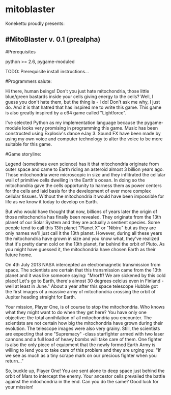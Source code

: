 # mitoblaster

Konekettu proudly presents:

#MitoBlaster v. 0.1 (prealpha)
---------------------------------------

#Prerequisites

python >= 2.6, pygame-moduled

TODO: Prerequisite install instructions...


#Programmers salute:

Hi there, human beings! Don't you just hate mitochondria, those little blue/green bastards inside your cells giving energy to the cells? Well, I guess you don't hate them, but the thing is - I do! Don't ask me why, I just do. And it is that hatred that has inspired me to write this game. This game is also greatly inspired by a c64 game called "Lightforce".

I've selected Python as my implementation language because the pygame-module looks very promising in programming this game. Music has been constructed using Explosiv's dance eJay 3. Sound FX have been made by using my own voice and computer technology to alter the voice to be more suitable for this game.


#Game storyline:

Legend (sometimes even science) has it that mitochondria originate from outer space and came to Earth riding an asteroid almost 3 billion years ago. Those mitochondria were microscopic in size and they inflitrated the cellular wall of primitive cells dwelling in the Earth's ocean. In doing so the mitochondria gave the cells opportunity to harness them as power centers for the cells and laid basis for the development of ever more complex cellular tissues. Without the mitochondria it would have been impossible for life as we know it today to develop on Earth.

But who would have thought that now, billions of years later the origin of those mitochondria has finally been revealed. They originate from the 13th planet of our Solar System and they are actually a sentient species. Some people tend to call this 13th planet "Planet X" or "Nibiru" but as they are only names we'll just call it the 13th planet. However, during all these years the mitochondria have grown in size and you know what, they've realized that it's pretty damn cold on the 13th planet, far behind the orbit of Pluto. As you might have guessed it, the mitochondria have chosen Earth as their future home.

On 4th July 2013 NASA intercepted an electromagnetic transmission from space. The scientists are certain that this transmission came from the 13th planet and it was like someone saying: "Mrorff! We are sickened by this cold place! Let's go to Earth, there's almost 30 degrees celcius even in Finland - well at least in June." About a year after this space telescope Hubble got the first images of a massive army of mitochondria crossing the orbit of Jupiter heading straight for Earth.

Your mission, Player One, is of course to stop the mitochondria. Who knows what they might want to do when they get here? You have only one objective: the total annihilation of all mitochondria you encounter. The scientists are not certain how big the mitochondria have grown during their evolution. The telescope images were also very grainy. Still, the scientists are expecting that one "Supremacy" -class starfighter armed with two laser cannons and a full load of heavy bombs will take care of them. One fighter is also the only piece of equipment that the newly formed Earth Army is willing to lend you to take care of this problem and they are urging you: "If we see as much as a tiny scrape mark on our precious fighter when you return..."

So, buckle up, Player One! You are sent alone to deep space just behind the orbit of Mars to intercept the enemy. Your ancestor cells prevailed the battle against the mitochondria in the end. Can you do the same? Good luck for your mission!   
